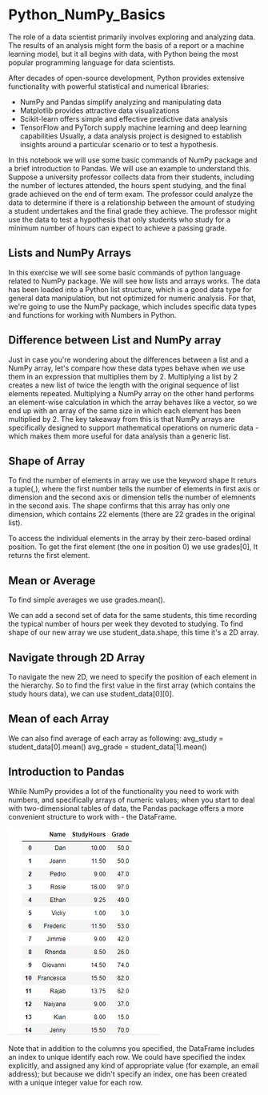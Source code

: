 # Python_NumPy_Basics

The role of a data scientist primarily involves exploring and analyzing data. The results of an analysis might form the basis of a report or a machine learning model, but it all begins with data, with Python being the most popular programming language for data scientists.

After decades of open-source development, Python provides extensive functionality with powerful statistical and numerical libraries:

* NumPy and Pandas simplify analyzing and manipulating data
* Matplotlib provides attractive data visualizations
* Scikit-learn offers simple and effective predictive data analysis
* TensorFlow and PyTorch supply machine learning and deep learning capabilities
Usually, a data analysis project is designed to establish insights around a particular scenario or to test a hypothesis.

In this notebook we will use some basic commands of NumPy package and a brief introduction to Pandas. We will use an example to understand this. Suppose a university professor collects data from their students, including the number of lectures attended, the hours spent studying, and the final grade achieved on the end of term exam. The professor could analyze the data to determine if there is a relationship between the amount of studying a student undertakes and the final grade they achieve. The professor might use the data to test a hypothesis that only students who study for a minimum number of hours can expect to achieve a passing grade.

## Lists and NumPy Arrays
In this exercise we will see some basic commands of python language related to NumPy package. We will see how lists and arrays works. The data has been loaded into a Python list structure, which is a good data type for general data manipulation, but not optimized for numeric analysis. For that, we're going to use the NumPy package, which includes specific data types and functions for working with Numbers in Python.

## Difference between List and NumPy array
Just in case you're wondering about the differences between a list and a NumPy array, let's compare how these data types behave when we use them in an expression that multiplies them by 2. Multiplying a list by 2 creates a new list of twice the length with the original sequence of list elements repeated. Multiplying a NumPy array on the other hand performs an element-wise calculation in which the array behaves like a vector, so we end up with an array of the same size in which each element has been multiplied by 2. The key takeaway from this is that NumPy arrays are specifically designed to support mathematical operations on numeric data - which makes them more useful for data analysis than a generic list.

## Shape of Array
To find the number of elements in array we use the keyword shape It returs a tuple(,), where the first number tells the number of elements in first axis or dimension and the second axis or dimension tells the number of elemnents in the second axis. The shape confirms that this array has only one dimension, which contains 22 elements (there are 22 grades in the original list).

To access the individual elements in the array by their zero-based ordinal position. To get the first element (the one in position 0) we use grades[0], It returns the first element.

## Mean or Average 
To find simple averages we use grades.mean().

We can add a second set of data for the same students, this time recording the typical number of hours per week they devoted to studying. To find shape of our new array we use student_data.shape, this time it's a 2D array.

## Navigate through 2D Array
To navigate the new 2D, we need to specify the position of each element in the hierarchy. So to find the first value in the first array (which contains the study hours data), we can use student_data[0][0].

## Mean of each Array
We can also find average of each array as following:
avg_study = student_data[0].mean()
avg_grade = student_data[1].mean()

## Introduction to Pandas
While NumPy provides a lot of the functionality you need to work with numbers, and specifically arrays of numeric values; when you start to deal with two-dimensional tables of data, the Pandas package offers a more convenient structure to work with - the DataFrame.

![This is an image](https://github.com/monazza-qk92/Python_NumPy_Basics/blob/main/pandaaa.png)

Note that in addition to the columns you specified, the DataFrame includes an index to unique identify each row. We could have specified the index explicitly, and assigned any kind of appropriate value (for example, an email address); but because we didn't specify an index, one has been created with a unique integer value for each row.

